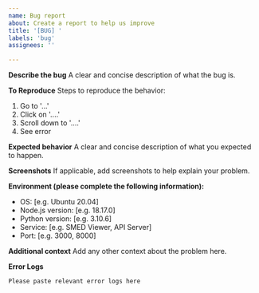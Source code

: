 ```yaml
---
name: Bug report
about: Create a report to help us improve
title: '[BUG] '
labels: 'bug'
assignees: ''

---
```


**Describe the bug**
A clear and concise description of what the bug is.

**To Reproduce**
Steps to reproduce the behavior:
1. Go to '...'
2. Click on '....'
3. Scroll down to '....'
4. See error

**Expected behavior**
A clear and concise description of what you expected to happen.

**Screenshots**
If applicable, add screenshots to help explain your problem.

**Environment (please complete the following information):**
- OS: [e.g. Ubuntu 20.04]
- Node.js version: [e.g. 18.17.0]
- Python version: [e.g. 3.10.6]
- Service: [e.g. SMED Viewer, API Server]
- Port: [e.g. 3000, 8000]

**Additional context**
Add any other context about the problem here.

**Error Logs**
```
Please paste relevant error logs here
```